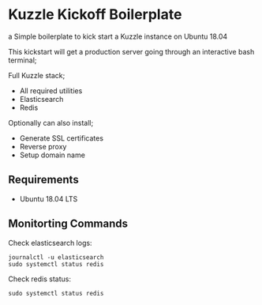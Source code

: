 # Kuzzle Kickoff Boilerplate

a Simple boilerplate to kick start a Kuzzle instance on Ubuntu 18.04

This kickstart will get a production server going through an interactive bash terminal;

Full Kuzzle stack;
  - All required utilities
  - Elasticsearch
  - Redis

Optionally can also install;
  - Generate SSL certificates
  - Reverse proxy
  - Setup domain name

## Requirements

- Ubuntu 18.04 LTS

## Monitorting Commands

Check elasticsearch logs:

    journalctl -u elasticsearch
    sudo systemctl status redis

Check redis status:

    sudo systemctl status redis